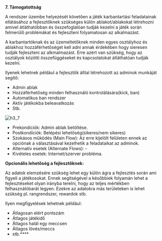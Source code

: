 **7. Támogatottság**

A rendszer üzembe helyezését követően a játék karbantartási feladatainak ellátásához a fejlesztőknek szükséges külön ablakot/ablakokat létrehozni amivel átláthatóbban és összefoglalóan tudják kezelni a játék során felmerülő problémákat és fejleszteni folyamatosan az alkalmazást.

A karbantartóknak és az üzemeltetőknek minden egyes osztályhoz és ablakhoz hozzáférhetőséget kell adni annak érdekében hogy sieresen tudják fejleszteni az alkmalmazást. Erre azért van szükség, hogy az osztályok közötti összefüggéseket és kapcsolatokat átláthatóan tudják kezelni.

Ilyenek lehetnek például a fejlesztők álltal létrehozott az adminok munkáját segítő:

- Admin ablak
- Hozzáférhetőség minden felhasználó kontrolálására(kick, ban)
- Automatikus ban rendszer
- Aktív játékokba beleavatkozás
- Stb.

![h3_7](https://user-images.githubusercontent.com/79449424/144868474-467c156f-a1da-476c-981c-9877cb231d59.png)


- Prekondíciók: Admin ablak betöltése.
- Postkondíciók: Belépési lehetőség(sikeres/nem sikeres)
- Szokásos működés (Main Flow): Az erre kijelölt felületen ennek az opciónak a választásával kezelhetik a feladataikat az adminok.
- Alternatív esetek (Alternate Flows): -
- Kivételes esetek: Internet/szerver probléma.

**Opcionális lehetőség a fejlesztőknek:**

Az adatok elemzésére szükség lehet egy külön ágra a fejlesztés során ami figyeli a játékosokat. Ennek segítségével a későbbiek folyamán lehet a fejlesztéseket olyan irányba terelni, hogy az teljes mértékben felhasználóbarát legyen. Ezekre az adatokra más területeken is lehet szükség pl. rangrendszer, rewardok stb.

Ilyen megfigyelések lehetnek például:

- Átlagosan elért pontszám
- Átlagos játékidő
- Átlagos halál egy meccsen
- Átlagos lövés/meccs
- stb.****
